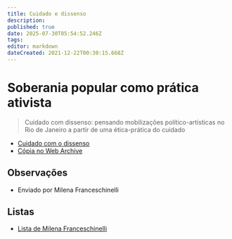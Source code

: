 ```yaml
---
title: Cuidado e dissenso
description: 
published: true
date: 2025-07-30T05:54:52.246Z
tags: 
editor: markdown
dateCreated: 2021-12-22T00:30:15.668Z
---
```


# Soberania popular como prática ativista 

> Cuidado com dissenso: pensando mobilizações político-artísticas no
Rio de Janeiro a partir de uma ética-prática do cuidado

 - [Cuidado com o dissenso](http://pepsic.bvsalud.org/pdf/ppp/v11n1/15.pdf)
 - [Cópia no Web Archive](https://web.archive.org/web/20200723031841/http://pepsic.bvsalud.org/pdf/ppp/v11n1/15.pdf)

## Observações

- Enviado por Milena Franceschinelli

## Listas
- [Lista de Milena Franceschinelli](/listas/milena-franceschinelli)